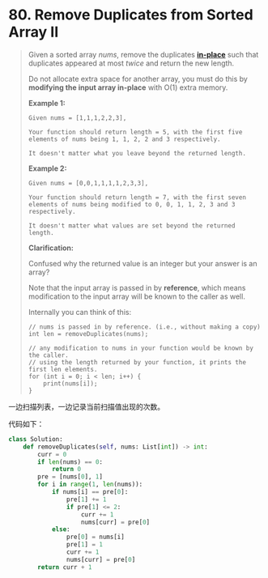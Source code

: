 # 80. Remove Duplicates from Sorted Array II

> Given a sorted array *nums*, remove the duplicates [**in-place**](https://en.wikipedia.org/wiki/In-place_algorithm) such that duplicates appeared at most *twice* and return the new length.
>
> Do not allocate extra space for another array, you must do this by **modifying the input array in-place** with O(1) extra memory.
>
> **Example 1:**
>
> ```
> Given nums = [1,1,1,2,2,3],
> 
> Your function should return length = 5, with the first five elements of nums being 1, 1, 2, 2 and 3 respectively.
> 
> It doesn't matter what you leave beyond the returned length.
> ```
>
> **Example 2:**
>
> ```
> Given nums = [0,0,1,1,1,1,2,3,3],
> 
> Your function should return length = 7, with the first seven elements of nums being modified to 0, 0, 1, 1, 2, 3 and 3 respectively.
> 
> It doesn't matter what values are set beyond the returned length.
> ```
>
> **Clarification:**
>
> Confused why the returned value is an integer but your answer is an array?
>
> Note that the input array is passed in by **reference**, which means modification to the input array will be known to the caller as well.
>
> Internally you can think of this:
>
> ```
> // nums is passed in by reference. (i.e., without making a copy)
> int len = removeDuplicates(nums);
> 
> // any modification to nums in your function would be known by the caller.
> // using the length returned by your function, it prints the first len elements.
> for (int i = 0; i < len; i++) {
>     print(nums[i]);
> }
> ```

一边扫描列表，一边记录当前扫描值出现的次数。

代码如下：

```python
class Solution:
    def removeDuplicates(self, nums: List[int]) -> int:
        curr = 0
        if len(nums) == 0:
            return 0
        pre = [nums[0], 1]
        for i in range(1, len(nums)):
            if nums[i] == pre[0]:
                pre[1] += 1
                if pre[1] <= 2:
                    curr += 1
                    nums[curr] = pre[0]
            else:
                pre[0] = nums[i]
                pre[1] = 1
                curr += 1
                nums[curr] = pre[0]
        return curr + 1
```

